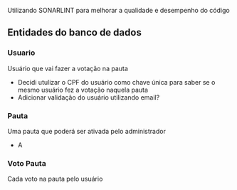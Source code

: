 Utilizando SONARLINT para melhorar a qualidade e desempenho do código

## Entidades do banco de dados
### Usuario
Usuário que vai fazer a votação na pauta
- Decidi utulizar o CPF do usuário como chave única para saber se o mesmo usuário fez a votação naquela pauta
- Adicionar validação do usuário utilizando email?

### Pauta
Uma pauta que poderá ser ativada pelo administrador
- A

### Voto Pauta
Cada voto na pauta pelo usuário

